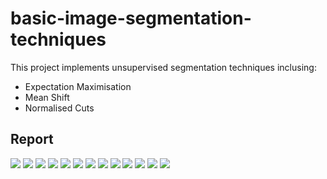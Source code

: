 # basic-image-segmentation-techniques
This project implements unsupervised segmentation techniques inclusing:
- Expectation Maximisation
- Mean Shift
- Normalised Cuts

## Report 

![](report-svg/report-20.SVG)
![](report-svg/report-21.SVG)
![](report-svg/report-22.SVG)
![](report-svg/report-23.SVG)
![](report-svg/report-24.SVG)
![](report-svg/report-25.SVG)
![](report-svg/report-26.SVG)
![](report-svg/report-27.SVG)
![](report-svg/report-28.SVG)
![](report-svg/report-29.SVG)
![](report-svg/report-30.SVG)
![](report-svg/report-48.SVG)
![](report-svg/report-49.SVG)